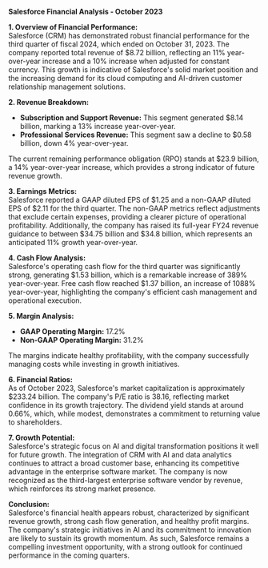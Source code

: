 **Salesforce Financial Analysis - October 2023**

**1. Overview of Financial Performance:**  
Salesforce (CRM) has demonstrated robust financial performance for the third quarter of fiscal 2024, which ended on October 31, 2023. The company reported total revenue of $8.72 billion, reflecting an 11% year-over-year increase and a 10% increase when adjusted for constant currency. This growth is indicative of Salesforce's solid market position and the increasing demand for its cloud computing and AI-driven customer relationship management solutions.

**2. Revenue Breakdown:**  
- **Subscription and Support Revenue:** This segment generated $8.14 billion, marking a 13% increase year-over-year.  
- **Professional Services Revenue:** This segment saw a decline to $0.58 billion, down 4% year-over-year.  

The current remaining performance obligation (RPO) stands at $23.9 billion, a 14% year-over-year increase, which provides a strong indicator of future revenue growth.

**3. Earnings Metrics:**  
Salesforce reported a GAAP diluted EPS of $1.25 and a non-GAAP diluted EPS of $2.11 for the third quarter. The non-GAAP metrics reflect adjustments that exclude certain expenses, providing a clearer picture of operational profitability. Additionally, the company has raised its full-year FY24 revenue guidance to between $34.75 billion and $34.8 billion, which represents an anticipated 11% growth year-over-year.

**4. Cash Flow Analysis:**  
Salesforce's operating cash flow for the third quarter was significantly strong, generating $1.53 billion, which is a remarkable increase of 389% year-over-year. Free cash flow reached $1.37 billion, an increase of 1088% year-over-year, highlighting the company's efficient cash management and operational execution.

**5. Margin Analysis:**  
- **GAAP Operating Margin:** 17.2%  
- **Non-GAAP Operating Margin:** 31.2%  

The margins indicate healthy profitability, with the company successfully managing costs while investing in growth initiatives.

**6. Financial Ratios:**  
As of October 2023, Salesforce's market capitalization is approximately $233.24 billion. The company's P/E ratio is 38.16, reflecting market confidence in its growth trajectory. The dividend yield stands at around 0.66%, which, while modest, demonstrates a commitment to returning value to shareholders.

**7. Growth Potential:**  
Salesforce's strategic focus on AI and digital transformation positions it well for future growth. The integration of CRM with AI and data analytics continues to attract a broad customer base, enhancing its competitive advantage in the enterprise software market. The company is now recognized as the third-largest enterprise software vendor by revenue, which reinforces its strong market presence.

**Conclusion:**  
Salesforce's financial health appears robust, characterized by significant revenue growth, strong cash flow generation, and healthy profit margins. The company's strategic initiatives in AI and its commitment to innovation are likely to sustain its growth momentum. As such, Salesforce remains a compelling investment opportunity, with a strong outlook for continued performance in the coming quarters.